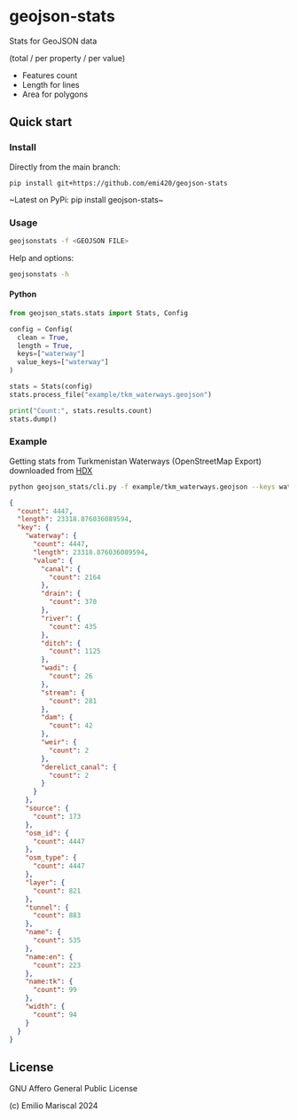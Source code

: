 # geojson-stats

Stats for GeoJSON data 

(total / per property / per value)

- Features count
- Length for lines 
- Area for polygons

## Quick start

### Install

Directly from the main branch:

`pip install git+https://github.com/emi420/geojson-stats`

~Latest on PyPi: pip install geojson-stats~

### Usage

```bash
geojsonstats -f <GEOJSON FILE>
```

Help and options:

```bash
geojsonstats -h
```

#### Python

```py
from geojson_stats.stats import Stats, Config

config = Config(
  clean = True,
  length = True,
  keys=["waterway"]
  value_keys=["waterway"]
)

stats = Stats(config)
stats.process_file("example/tkm_waterways.geojson")

print("Count:", stats.results.count)
stats.dump()
```

### Example

Getting stats from Turkmenistan Waterways (OpenStreetMap Export)
downloaded from [HDX](https://data.humdata.org/dataset/hotosm_tkm_waterways)

```bash
python geojson_stats/cli.py -f example/tkm_waterways.geojson --keys waterway --value-keys waterway --length --verbose
```

```json
{
  "count": 4447,
  "length": 23318.876036089594,
  "key": {
    "waterway": {
      "count": 4447,
      "length": 23318.876036089594,
      "value": {
        "canal": {
          "count": 2164
        },
        "drain": {
          "count": 370
        },
        "river": {
          "count": 435
        },
        "ditch": {
          "count": 1125
        },
        "wadi": {
          "count": 26
        },
        "stream": {
          "count": 281
        },
        "dam": {
          "count": 42
        },
        "weir": {
          "count": 2
        },
        "derelict_canal": {
          "count": 2
        }
      }
    },
    "source": {
      "count": 173
    },
    "osm_id": {
      "count": 4447
    },
    "osm_type": {
      "count": 4447
    },
    "layer": {
      "count": 821
    },
    "tunnel": {
      "count": 883
    },
    "name": {
      "count": 535
    },
    "name:en": {
      "count": 223
    },
    "name:tk": {
      "count": 99
    },
    "width": {
      "count": 94
    }
  }
}
```

## License

GNU Affero General Public License

(c) Emilio Mariscal 2024
